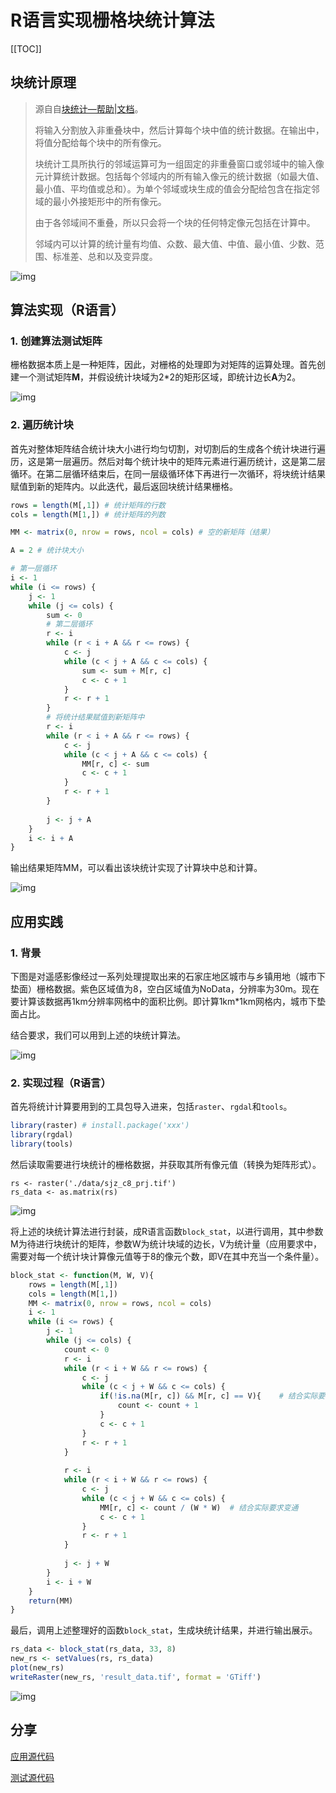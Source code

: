 # R语言实现栅格块统计算法
[[TOC]]

## 块统计原理

>  源自自[块统计—帮助|文档](https://desktop.arcgis.com/zh-cn/arcmap/latest/tools/spatial-analyst-toolbox/block-statistics.htm)。
>
> 将输入分割放入非重叠块中，然后计算每个块中值的统计数据。在输出中，将值分配给每个块中的所有像元。
>
> 块统计工具所执行的邻域运算可为一组固定的非重叠窗口或邻域中的输入像元计算统计数据。包括每个邻域内的所有输入像元的统计数据（如最大值、最小值、平均值或总和）。为单个邻域或块生成的值会分配给包含在指定邻域的最小外接矩形中的所有像元。
>
> 由于各邻域间不重叠，所以只会将一个块的任何特定像元包括在计算中。
>
> 邻域内可以计算的统计量有均值、众数、最大值、中值、最小值、少数、范围、标准差、总和以及变异度。

![img](https://wuxizheing.oss-cn-beijing.aliyuncs.com/images/20200428134828.png)

## 算法实现（R语言）

### 1. 创建算法测试矩阵

栅格数据本质上是一种矩阵，因此，对栅格的处理即为对矩阵的运算处理。首先创建一个测试矩阵**M**，并假设统计块域为2*2的矩形区域，即统计边长**A**为2。

![img](https://wuxizheing.oss-cn-beijing.aliyuncs.com/images/20200428135654.png)

### 2. 遍历统计块

首先对整体矩阵结合统计块大小进行均匀切割，对切割后的生成各个统计块进行遍历，这是第一层遍历。然后对每个统计块中的矩阵元素进行遍历统计，这是第二层循环。在第二层循环结束后，在同一层级循环体下再进行一次循环，将块统计结果赋值到新的矩阵内。以此迭代，最后返回块统计结果栅格。

```R
rows = length(M[,1]) # 统计矩阵的行数
cols = length(M[1,]) # 统计矩阵的列数

MM <- matrix(0, nrow = rows, ncol = cols) # 空的新矩阵（结果）

A = 2 # 统计块大小

# 第一层循环
i <- 1
while (i <= rows) {
    j <- 1
    while (j <= cols) {
        sum <- 0
        # 第二层循环
        r <- i
        while (r < i + A && r <= rows) {
            c <- j
            while (c < j + A && c <= cols) {
                sum <- sum + M[r, c]
                c <- c + 1
            }
            r <- r + 1
        }
        # 将统计结果赋值到新矩阵中
        r <- i
        while (r < i + A && r <= rows) {
            c <- j
            while (c < j + A && c <= cols) {
                MM[r, c] <- sum
                c <- c + 1
            }
            r <- r + 1
        }
        
        j <- j + A
    }
    i <- i + A
}
```

输出结果矩阵MM，可以看出该块统计实现了计算块中总和计算。

![img](https://wuxizheing.oss-cn-beijing.aliyuncs.com/images/20200428140943.png)

## 应用实践

### 1. 背景

下图是对遥感影像经过一系列处理提取出来的石家庄地区城市与乡镇用地（城市下垫面）栅格数据。紫色区域值为8，空白区域值为NoData，分辨率为30m。现在要计算该数据再1km分辨率网格中的面积比例。即计算1km*1km网格内，城市下垫面占比。

结合要求，我们可以用到上述的块统计算法。

![img](https://wuxizheing.oss-cn-beijing.aliyuncs.com/images/20200428141454.png)

### 2. 实现过程（R语言）

首先将统计计算要用到的工具包导入进来，包括`raster`、`rgdal`和`tools`。

```R
library(raster) # install.package('xxx')
library(rgdal)
library(tools)
```

然后读取需要进行块统计的栅格数据，并获取其所有像元值（转换为矩阵形式）。

```
rs <- raster('./data/sjz_c8_prj.tif')
rs_data <- as.matrix(rs)
```

![img](https://wuxizheing.oss-cn-beijing.aliyuncs.com/images/20200428142843.png)

将上述的块统计算法进行封装，成R语言函数`block_stat`，以进行调用，其中参数M为待进行块统计的矩阵，参数W为统计块域的边长，V为统计量（应用要求中，需要对每一个统计块计算像元值等于8的像元个数，即V在其中充当一个条件量）。

```R
block_stat <- function(M, W, V){
    rows = length(M[,1])
    cols = length(M[1,])
    MM <- matrix(0, nrow = rows, ncol = cols)
    i <- 1
    while (i <= rows) {
        j <- 1
        while (j <= cols) {
            count <- 0
            r <- i
            while (r < i + W && r <= rows) {
                c <- j
                while (c < j + W && c <= cols) {
                    if(!is.na(M[r, c]) && M[r, c] == V){ 	# 结合实际要求变通
                        count <- count + 1 
                    }
                    c <- c + 1
                }
                r <- r + 1
            }
            
            r <- i
            while (r < i + W && r <= rows) {
                c <- j
                while (c < j + W && c <= cols) {
                    MM[r, c] <- count / (W * W)	 # 结合实际要求变通
                    c <- c + 1
                }
                r <- r + 1
            }
            
            j <- j + W
        }
        i <- i + W
    }
    return(MM)
}
```

最后，调用上述整理好的函数`block_stat`，生成块统计结果，并进行输出展示。

```R
rs_data <- block_stat(rs_data, 33, 8)
new_rs <- setValues(rs, rs_data)
plot(new_rs)
writeRaster(new_rs, 'result_data.tif', format = 'GTiff')
```

![img](https://wuxizheing.oss-cn-beijing.aliyuncs.com/images/20200428143734.png)

## 分享

[应用源代码](https://wuxizheing.oss-cn-beijing.aliyuncs.com/images/块统计.R)

[测试源代码](https://wuxizheing.oss-cn-beijing.aliyuncs.com/images/块统计算法测试.R)